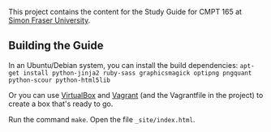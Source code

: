 This project contains the content for the Study Guide for CMPT 165 at [Simon Fraser University](http://www.sfu.ca/).


## Building the Guide

In an Ubuntu/Debian system, you can install the build dependencies: `apt-get install python-jinja2 ruby-sass graphicsmagick optipng pngquant python-scour python-html5lib`

Or you can use [VirtualBox](https://www.virtualbox.org/) and [Vagrant](http://www.vagrantup.com/) (and the Vagrantfile in the project) to create a box that's ready to go.

Run the command `make`. Open the file `_site/index.html`.

